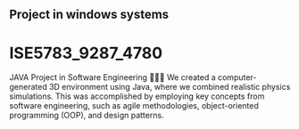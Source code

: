 ## Project in windows systems
# ISE5783_9287_4780
JAVA Project in Software Engineering 👩🏻‍💻
We created a computer-generated 3D environment using Java,
where we combined realistic physics simulations. 
This was accomplished by employing key concepts from software
engineering, such as agile methodologies, object-oriented
programming (OOP), and design patterns.
